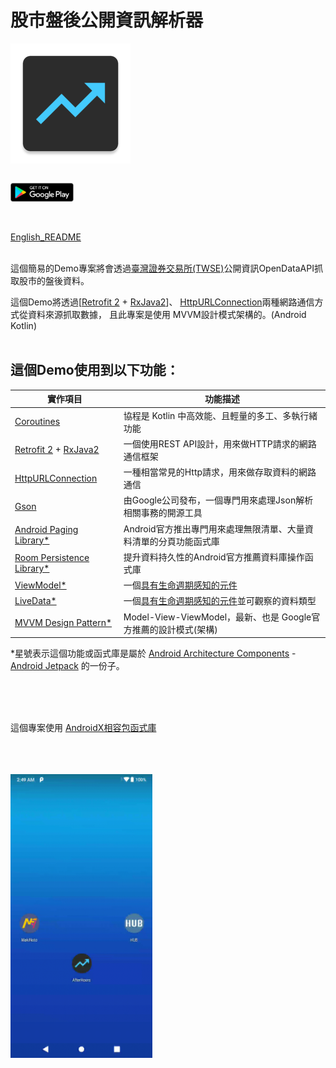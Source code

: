 # 股市盤後公開資訊解析器<br>

[<img align="center" src ="app/src/main/res/mipmap-xxxhdpi/ic_app_icon.png">](https://play.google.com/store/apps/details?id=com.shigaga.stockmarketafterhourparser)<br>
<br>

[<img src="app/src/main/res/mipmap-xxxhdpi/googleplay_logo.png" width="20%" height="20%" align="center" valign="center">](https://play.google.com/store/apps/details?id=com.shigaga.stockmarketafterhourparser)<br>
<br>
<br>

[English_README](README.md)<br>
<br>

這個簡易的Demo專案將會透過[臺灣證券交易所(TWSE)](https://data.gov.tw/dataset/11549#r0)公開資訊OpenDataAPI抓取股市的盤後資料。

這個Demo將透過[[Retrofit 2](https://square.github.io/retrofit/) + [RxJava2](https://github.com/ReactiveX/RxJava)]、 
[HttpURLConnection](https://developer.android.com/reference/java/net/HttpURLConnection)兩種網路通信方式從資料來源抓取數據，
且此專案是使用 MVVM設計模式架構的。(Android Kotlin)
<br>
<br>


## 這個Demo使用到以下功能：

| 實作項目 | 功能描述 |
| --- | --- |
| [Coroutines](https://developer.android.com/kotlin/coroutines) | 協程是 Kotlin 中高效能、且輕量的多工、多執行緒功能 |
| [Retrofit 2](https://square.github.io/retrofit/) + [RxJava2](https://github.com/ReactiveX/RxJava) | 一個使用REST API設計，用來做HTTP請求的網路通信框架 |
| [HttpURLConnection](https://developer.android.com/reference/java/net/HttpURLConnection) | 一種相當常見的Http請求，用來做存取資料的網路通信 |
| [Gson](https://github.com/google/gson) | 由Google公司發布，一個專門用來處理Json解析相關事務的開源工具 |
| [Android Paging Library*](https://developer.android.com/topic/libraries/architecture/paging/) | Android官方推出專門用來處理無限清單、大量資料清單的分頁功能函式庫 |
| [Room Persistence Library*](https://developer.android.com/topic/libraries/architecture/room) | 提升資料持久性的Android官方推薦資料庫操作函式庫 |
| [ViewModel*](https://developer.android.com/topic/libraries/architecture/viewmodel) | 一個[具有生命週期感知的元件](https://developer.android.com/topic/libraries/architecture/lifecycle) |
| [LiveData*](https://developer.android.com/topic/libraries/architecture/livedata)| 一個[具有生命週期感知的元件](https://developer.android.com/topic/libraries/architecture/lifecycle)並可觀察的資料類型 |
| [MVVM Design Pattern*](https://medium.com/upday-devs/android-architecture-patterns-part-3-model-view-viewmodel-e7eeee76b73b) | Model-View-ViewModel，最新、也是 Google官方推薦的設計模式(架構) |

*星號表示這個功能或函式庫是屬於 [Android Architecture Components](https://developer.android.com/topic/libraries/architecture) - [Android Jetpack](https://developer.android.com/jetpack) 的一份子。

<br>
<br>
<br>

這個專案使用 [AndroidX相容包函式庫](https://developer.android.com/jetpack/androidx)

<br>
<br>
<br>
<img src="app/src/main/res/mipmap-xxxhdpi/after_hours_demo.gif" width="45%" height="45%" align="center" valign="center">
<br>
<br>
<br>
<br>
